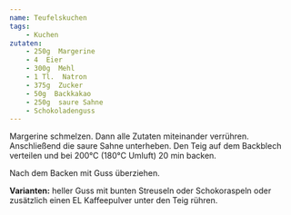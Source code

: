 ```yaml
---
name: Teufelskuchen
tags:
    - Kuchen
zutaten:
    - 250g  Margerine
    - 4  Eier
    - 300g  Mehl
    - 1 Tl.  Natron
    - 375g  Zucker
    - 50g  Backkakao
    - 250g  saure Sahne
    - Schokoladenguss
---
```


Margerine schmelzen. Dann alle Zutaten miteinander verrühren. Anschließend die saure Sahne unterheben. 
Den Teig auf dem Backblech verteilen und bei 200°C (180°C Umluft) 20 min backen.

Nach dem Backen mit Guss überziehen.

**Varianten:** heller Guss mit bunten Streuseln oder Schokoraspeln oder zusätzlich einen EL Kaffeepulver unter den Teig rühren.

